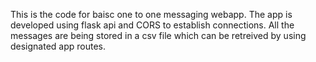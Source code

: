 This is the code for baisc one to one messaging webapp. The app is developed using flask api and CORS to establish connections. All the messages are being stored in a csv file which can be retreived by using designated app routes.
